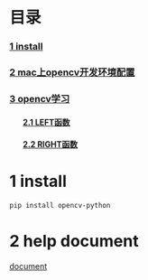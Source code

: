 # 目录
<h3><a href="#title1">1 install</a> </h3>
<h3><a href="#title2">2 mac上opencv开发环境配置</a> </h3>
<h3><a href="#title3">3 opencv学习</a> </h3>
		<h4><ul><a href="#title2.1">2.1 LEFT函数</a> </h4>
		<h4><ul><a href="#title2.2">2.2 RIGHT函数</a> </h4>
		
<div style="page-break-after:always"></div>

  <h1 id="title1">1 install</h1>  

```
pip install opencv-python
```
 <h1 id="title2">2 help document </h1>  
 
[document](https://docs.opencv.org/master/d0/de3/tutorial_py_intro.html)




<!--stackedit_data:
eyJoaXN0b3J5IjpbLTEyMTA4MDUxNzYsLTQ5NTU1MzgwNF19
-->